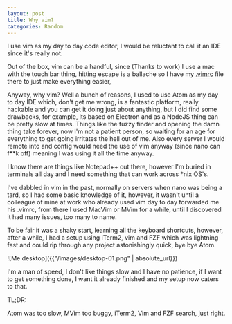 ```yaml
---
layout: post
title: Why vim?
categories: Random
---
```


I use vim as my day to day code editor, I would be reluctant to call it an IDE since it's really not.

Out of the box, vim can be a handful, since (Thanks to work) I use a mac with the touch bar thing, hitting escape is a ballache so I have my [.vimrc](https://github.com/B1scuit/Handy-Scripts/blob/master/Linux/dotFiles/.vimrc) file there to just make everything easier, 

Anyway, why vim? Well a bunch of reasons, I used to use Atom as my day to day IDE which, don't get me wrong, is a fantastic platform, really hackable and you can get it doing just about anything, but I did find some drawbacks, for example, its based on Electron and as a NodeJS thing can be pretty slow at times.
Things like the fuzzy finder and opening the damn thing take forever, now I'm not a patient person, so waiting for an age for everything to get going irritates the hell out of me. Also every server I would remote into and config would need the use of vim anyway (since nano can f**k off) meaning I was using it all the time anyway.

I know there are things like Notepad++ out there, however I'm buried in terminals all day and I need something that can work across *nix OS's.

I've dabbled in vim in the past, normally on servers when nano was being a tard, so I had some basic knowledge of it, however, it wasn't until a colleague of mine at work who already used vim day to day forwarded me his .vimrc, from there I used MacVim or MVim for a while, until I discovered it had many issues, too many to name.

To be fair it was a shaky start, learning all the keyboard shortcuts, however, after a while, I had a setup using iTerm2, vim and FZF which was lightning fast and could rip through any project astonishingly quick, bye bye Atom.

![Me desktop]({{"/images/desktop-01.png" | absolute_url}})

I'm a man of speed, I don't like things slow and I have no patience, if I want to get something done, I want it already finished and my setup now caters to that.

TL;DR: 

Atom was too slow, MVim too buggy, iTerm2, Vim and FZF search, just right.
